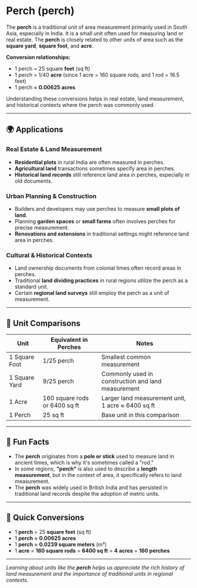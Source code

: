 # Perch (perch)

The **perch** is a traditional unit of area measurement primarily used in South Asia, especially in India. It is a small unit often used for measuring land or real estate. The **perch** is closely related to other units of area such as the **square yard**, **square foot**, and **acre**. 

**Conversion relationships:**

- 1 perch = 25 square **feet** (sq ft)
- 1 perch = 1/40 **acre** (since 1 acre = 160 square rods, and 1 rod = 16.5 feet)
- 1 perch ≈ **0.00625 acres**

Understanding these conversions helps in real estate, land measurement, and historical contexts where the perch was commonly used.

---

## 🌍 Applications

### Real Estate & Land Measurement
- **Residential plots** in rural India are often measured in perches.
- **Agricultural land** transactions sometimes specify area in perches.
- **Historical land records** still reference land area in perches, especially in old documents.

### Urban Planning & Construction
- Builders and developers may use perches to measure **small plots of land**.
- Planning **garden spaces** or **small farms** often involves perches for precise measurement.
- **Renovations and extensions** in traditional settings might reference land area in perches.

### Cultural & Historical Contexts
- Land ownership documents from colonial times often record areas in perches.
- Traditional **land dividing practices** in rural regions utilize the perch as a standard unit.
- Certain **regional land surveys** still employ the perch as a unit of measurement.

---

## 📏 Unit Comparisons

| Unit             | Equivalent in Perches          | Notes                                              |
|------------------|---------------------------------|----------------------------------------------------|
| 1 Square Foot   | 1/25 perch                     | Smallest common measurement                        |
| 1 Square Yard   | 9/25 perch                     | Commonly used in construction and land measurement |
| 1 Acre          | 160 square rods or 6400 sq ft | Larger land measurement unit, 1 acre ≈ 6400 sq ft |
| 1 Perch        | 25 sq ft                        | Base unit in this comparison                        |

---

## 🌟 Fun Facts

- The **perch** originates from a **pole or stick** used to measure land in ancient times, which is why it's sometimes called a "rod."
- In some regions, **"perch"** is also used to describe a **length measurement**, but in the context of area, it specifically refers to land measurement.
- The **perch** was widely used in British India and has persisted in traditional land records despite the adoption of metric units.

---

## 🔄 Quick Conversions

- 1 **perch** = 25 **square feet** (sq ft)
- 1 **perch** ≈ **0.00625 acres**
- 1 **perch** ≈ **0.0239 square meters** (m²)
- 1 **acre** = **160 square rods** = **6400 sq ft** = **4 acres** = **160 perches**

---

*Learning about units like the **perch** helps us appreciate the rich history of land measurement and the importance of traditional units in regional contexts.*
